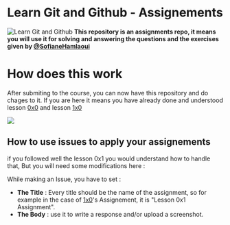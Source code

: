 # Learn Git and Github - Assignements

![Learn Git and Github](https://i.imgur.com/bk9Cvuv.png)
<b>This repository is an assignments repo, it means you will use it for solving and answering the questions and the exercises given by [@SofianeHamlaoui](https://github.com/SofianeHamlaoui) </b>

# How does this work 

After submiting to the course, you can now have this repository and do chages to it.
If you are here it means you have already done and understood lesson [0x0](https://dzcode-io.github.io/Learn-Git-and-Github/lessons/0x0-HelloWorld/HelloWorld) and lesson [1x0](https://dzcode-io.github.io/Learn-Git-and-Github/lessons/0x1-CreateAnIssue/CreateAnIssue)

![](https://i.imgur.com/SEgO0UZ.gif)


## How to use issues to apply your assignements

if you followed well the lesson 0x1 you would understand how to handle that, But you will need some modifications here :

While making an Issue, you have to set :
-   <b>The Title</b> : Every title should be the name of the assignment, so for example in the case of [1x0](https://dzcode-io.github.io/Learn-Git-and-Github/lessons/0x1-CreateAnIssue/CreateAnIssue)'s Assignement, it is "Lesson 0x1 Assignment".
-   <b>The Body</b> : use it to write a response and/or upload a screenshot.
